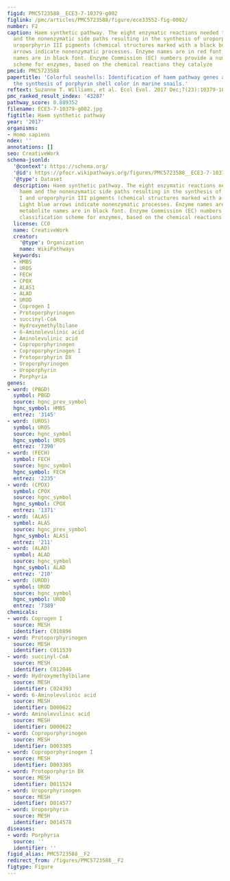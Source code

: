 ```yaml
---
figid: PMC5723588__ECE3-7-10379-g002
figlink: /pmc/articles/PMC5723588/figure/ece33552-fig-0002/
number: F2
caption: Haem synthetic pathway. The eight enzymatic reactions needed to produce haem
  and the nonenzymatic side paths resulting in the synthesis of uroporphyrin I and
  uroporphyrin III pigments (chemical structures marked with a black box). Light blue
  arrows indicate nonenzymatic processes. Enzyme names are in red font, metabolite
  names are in black font. Enzyme Commission (EC) numbers provide a numerical classification
  scheme for enzymes, based on the chemical reactions they catalyze
pmcid: PMC5723588
papertitle: 'Colorful seashells: Identification of haem pathway genes associated with
  the synthesis of porphyrin shell color in marine snails.'
reftext: Suzanne T. Williams, et al. Ecol Evol. 2017 Dec;7(23):10379-10397.
pmc_ranked_result_index: '43287'
pathway_score: 0.889352
filename: ECE3-7-10379-g002.jpg
figtitle: Haem synthetic pathway
year: '2017'
organisms:
- Homo sapiens
ndex: ''
annotations: []
seo: CreativeWork
schema-jsonld:
  '@context': https://schema.org/
  '@id': https://pfocr.wikipathways.org/figures/PMC5723588__ECE3-7-10379-g002.html
  '@type': Dataset
  description: Haem synthetic pathway. The eight enzymatic reactions needed to produce
    haem and the nonenzymatic side paths resulting in the synthesis of uroporphyrin
    I and uroporphyrin III pigments (chemical structures marked with a black box).
    Light blue arrows indicate nonenzymatic processes. Enzyme names are in red font,
    metabolite names are in black font. Enzyme Commission (EC) numbers provide a numerical
    classification scheme for enzymes, based on the chemical reactions they catalyze
  license: CC0
  name: CreativeWork
  creator:
    '@type': Organization
    name: WikiPathways
  keywords:
  - HMBS
  - UROS
  - FECH
  - CPOX
  - ALAS1
  - ALAD
  - UROD
  - Coprogen I
  - Protoporphyrinogen
  - succinyl-CoA
  - Hydroxymethylbilane
  - 6-Aminolevulinic acid
  - Aminolevulinic acid
  - Coproporphyrinogen
  - Coproporphyrinogen I
  - Protoporphyrin DX
  - Uroporphyrinogen
  - Uroporphyrin
  - Porphyria
genes:
- word: (PBGD)
  symbol: PBGD
  source: hgnc_prev_symbol
  hgnc_symbol: HMBS
  entrez: '3145'
- word: (UROS)
  symbol: UROS
  source: hgnc_symbol
  hgnc_symbol: UROS
  entrez: '7390'
- word: (FECH)
  symbol: FECH
  source: hgnc_symbol
  hgnc_symbol: FECH
  entrez: '2235'
- word: (CPOX)
  symbol: CPOX
  source: hgnc_symbol
  hgnc_symbol: CPOX
  entrez: '1371'
- word: (ALAS)
  symbol: ALAS
  source: hgnc_prev_symbol
  hgnc_symbol: ALAS1
  entrez: '211'
- word: (ALAD)
  symbol: ALAD
  source: hgnc_symbol
  hgnc_symbol: ALAD
  entrez: '210'
- word: (UROD)
  symbol: UROD
  source: hgnc_symbol
  hgnc_symbol: UROD
  entrez: '7389'
chemicals:
- word: Coprogen I
  source: MESH
  identifier: C010896
- word: Protoporphyrinogen
  source: MESH
  identifier: C011539
- word: succinyl-CoA
  source: MESH
  identifier: C012046
- word: Hydroxymethylbilane
  source: MESH
  identifier: C024393
- word: 6-Aminolevulinic acid
  source: MESH
  identifier: D000622
- word: Aminolevulinic acid
  source: MESH
  identifier: D000622
- word: Coproporphyrinogen
  source: MESH
  identifier: D003305
- word: Coproporphyrinogen I
  source: MESH
  identifier: D003305
- word: Protoporphyrin DX
  source: MESH
  identifier: D011524
- word: Uroporphyrinogen
  source: MESH
  identifier: D014577
- word: Uroporphyrin
  source: MESH
  identifier: D014578
diseases:
- word: Porphyria
  source: ''
  identifier: ''
figid_alias: PMC5723588__F2
redirect_from: /figures/PMC5723588__F2
figtype: Figure
---
```

